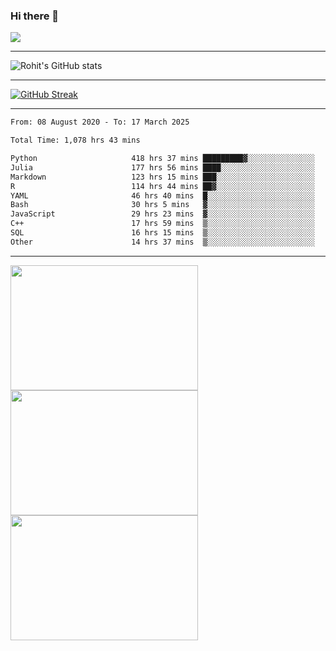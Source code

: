 ### Hi there 👋

 ![](https://komarev.com/ghpvc/?username=RohitRathore1&color=blueviolet)

<hr/>

![Rohit's GitHub stats](https://github-readme-stats.vercel.app/api?username=RohitRathore1&show_icons=true&theme=transparent)

<hr/>

[![GitHub Streak](http://github-readme-streak-stats.herokuapp.com?user=RohitRathore1&theme=dark&mode=weekly)](https://git.io/streak-stats)

<hr/>

<!--START_SECTION:waka-->

```txt
From: 08 August 2020 - To: 17 March 2025

Total Time: 1,078 hrs 43 mins

Python                     418 hrs 37 mins █████████▓░░░░░░░░░░░░░░░   38.81 %
Julia                      177 hrs 56 mins ████░░░░░░░░░░░░░░░░░░░░░   16.50 %
Markdown                   123 hrs 15 mins ███░░░░░░░░░░░░░░░░░░░░░░   11.43 %
R                          114 hrs 44 mins ██▓░░░░░░░░░░░░░░░░░░░░░░   10.64 %
YAML                       46 hrs 40 mins  █░░░░░░░░░░░░░░░░░░░░░░░░   04.33 %
Bash                       30 hrs 5 mins   ▓░░░░░░░░░░░░░░░░░░░░░░░░   02.79 %
JavaScript                 29 hrs 23 mins  ▓░░░░░░░░░░░░░░░░░░░░░░░░   02.72 %
C++                        17 hrs 59 mins  ▒░░░░░░░░░░░░░░░░░░░░░░░░   01.67 %
SQL                        16 hrs 15 mins  ▒░░░░░░░░░░░░░░░░░░░░░░░░   01.51 %
Other                      14 hrs 37 mins  ▒░░░░░░░░░░░░░░░░░░░░░░░░   01.36 %
```

<!--END_SECTION:waka-->

<hr/>

<p>
  <img src="https://wakatime.com/share/@TeAmp0is0N/0205e68a-e5ed-48bf-b870-3c94c1fa77d3.svg" width="300" height="200">
  <img src="https://wakatime.com/share/@TeAmp0is0N/3935ee43-08a3-493e-8b95-60c1f9204b15.svg" width="300" height="200">
  <img src="https://wakatime.com/share/@TeAmp0is0N/8717aacc-7340-44e0-abb1-987dc9823fcd.svg" width="300" height="200">
</p>




